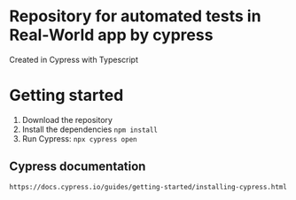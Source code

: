 # Repository for automated tests in Real-World app by cypress
Created in Cypress with Typescript

# Getting started

1. Download the repository
2. Install the dependencies `npm install`
3. Run Cypress: `npx cypress open`

## Cypress documentation

`https://docs.cypress.io/guides/getting-started/installing-cypress.html`
